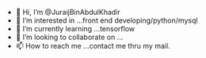 - 👋 Hi, I’m @JuraijBinAbdulKhadir
- 👀 I’m interested in ...front end developing/python/mysql
- 🌱 I’m currently learning ...tensorflow
- 💞️ I’m looking to collaborate on ...
- 📫 How to reach me ...contact me thru my mail. 

<!---
JuraijBinAbdulKhadir/JuraijBinAbdulKhadir is a ✨ special ✨ repository because its `README.md` (this file) appears on your GitHub profile.
You can click the Preview link to take a look at your changes.
--->
